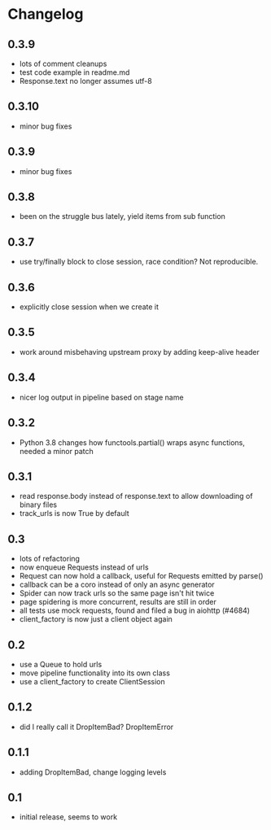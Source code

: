 # Changelog

## 0.3.9

* lots of comment cleanups
* test code example in readme.md
* Response.text no longer assumes utf-8

## 0.3.10

* minor bug fixes

## 0.3.9

* minor bug fixes

## 0.3.8

* been on the struggle bus lately, yield items from sub function

## 0.3.7

* use try/finally block to close session, race condition? Not reproducible.

## 0.3.6

* explicitly close session when we create it

## 0.3.5

* work around misbehaving upstream proxy by adding keep-alive header

## 0.3.4

* nicer log output in pipeline based on stage name

## 0.3.2

* Python 3.8 changes how functools.partial() wraps async functions, needed
  a minor patch

## 0.3.1

* read response.body instead of response.text to allow downloading of binary files
* track_urls is now True by default

## 0.3

* lots of refactoring
* now enqueue Requests instead of urls
* Request can now hold a callback, useful for Requests emitted by parse()
* callback can be a coro instead of only an async generator
* Spider can now track urls so the same page isn't hit twice
* page spidering is more concurrent, results are still in order
* all tests use mock requests, found and filed a bug in aiohttp (#4684)
* client_factory is now just a client object again

## 0.2

* use a Queue to hold urls
* move pipeline functionality into its own class
* use a client_factory to create ClientSession

## 0.1.2

* did I really call it DropItemBad? DropItemError

## 0.1.1

* adding DropItemBad, change logging levels

## 0.1

* initial release, seems to work
